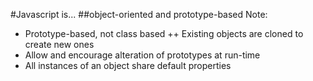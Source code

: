 #Javascript is...
##object-oriented and prototype-based
Note:
+ Prototype-based, not class based
++ Existing objects are cloned to create new ones
+ Allow and encourage alteration of prototypes at run-time
+ All instances of an object share default properties
